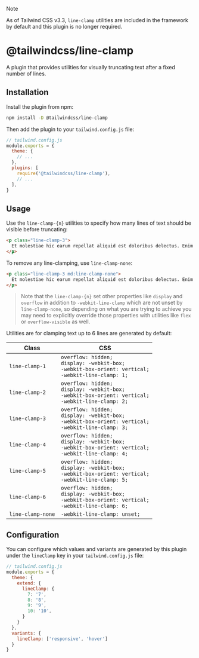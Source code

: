 > [!NOTE]
> As of Tailwind CSS v3.3, `line-clamp` utilities are included in the framework by default and this plugin is no longer required.

# @tailwindcss/line-clamp

A plugin that provides utilities for visually truncating text after a fixed number of lines.

## Installation

Install the plugin from npm:

```sh
npm install -D @tailwindcss/line-clamp
```

Then add the plugin to your `tailwind.config.js` file:

```js
// tailwind.config.js
module.exports = {
  theme: {
    // ...
  },
  plugins: [
    require('@tailwindcss/line-clamp'),
    // ...
  ],
}
```

## Usage

Use the `line-clamp-{n}` utilities to specify how many lines of text should be visible before truncating:

```html
<p class="line-clamp-3">
  Et molestiae hic earum repellat aliquid est doloribus delectus. Enim illum odio porro ut omnis dolor debitis natus. Voluptas possimus deserunt sit delectus est saepe nihil. Qui voluptate possimus et quia. Eligendi voluptas voluptas dolor cum. Rerum est quos quos id ut molestiae fugit.
</p>
```

To remove any line-clamping, use `line-clamp-none`:

```html
<p class="line-clamp-3 md:line-clamp-none">
  Et molestiae hic earum repellat aliquid est doloribus delectus. Enim illum odio porro ut omnis dolor debitis natus. Voluptas possimus deserunt sit delectus est saepe nihil. Qui voluptate possimus et quia. Eligendi voluptas voluptas dolor cum. Rerum est quos quos id ut molestiae fugit.
</p>
```

> Note that the `line-clamp-{n}` set other properties like `display` and `overflow` in addition to `-webkit-line-clamp` which are not unset by `line-clamp-none`, so depending on what you are trying to achieve you may need to explicitly override those properties with utilities like `flex` or `overflow-visible` as well.

Utilities are for clamping text up to 6 lines are generated by default:

| Class  | CSS |
| ---  | --- |
| `line-clamp-1` |  `overflow: hidden;`<br>`display: -webkit-box;`<br>`-webkit-box-orient: vertical;`<br>`-webkit-line-clamp: 1;` |
| `line-clamp-2` |  `overflow: hidden;`<br>`display: -webkit-box;`<br>`-webkit-box-orient: vertical;`<br>`-webkit-line-clamp: 2;` |
| `line-clamp-3` |  `overflow: hidden;`<br>`display: -webkit-box;`<br>`-webkit-box-orient: vertical;`<br>`-webkit-line-clamp: 3;` |
| `line-clamp-4` |  `overflow: hidden;`<br>`display: -webkit-box;`<br>`-webkit-box-orient: vertical;`<br>`-webkit-line-clamp: 4;` |
| `line-clamp-5` |  `overflow: hidden;`<br>`display: -webkit-box;`<br>`-webkit-box-orient: vertical;`<br>`-webkit-line-clamp: 5;` |
| `line-clamp-6` |  `overflow: hidden;`<br>`display: -webkit-box;`<br>`-webkit-box-orient: vertical;`<br>`-webkit-line-clamp: 6;` |
| `line-clamp-none` | `-webkit-line-clamp: unset;` |

## Configuration

You can configure which values and variants are generated by this plugin under the `lineClamp` key in your `tailwind.config.js` file:

```js
// tailwind.config.js
module.exports = {
  theme: {
    extend: {
      lineClamp: {
        7: '7',
        8: '8',
        9: '9',
        10: '10',
      }
    }
  },
  variants: {
    lineClamp: ['responsive', 'hover']
  }
}
```
